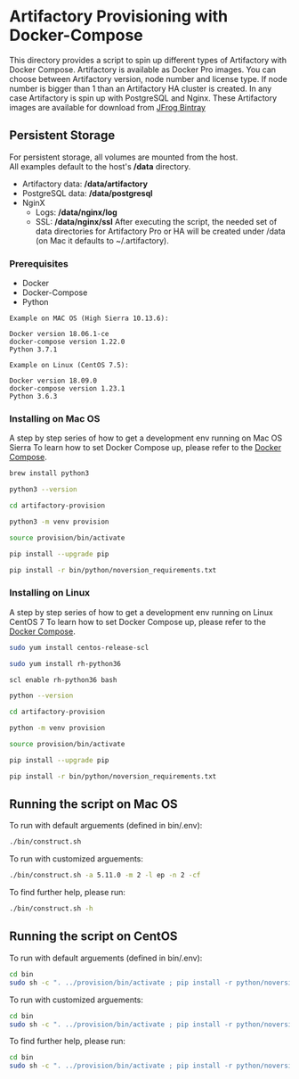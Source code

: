 # Artifactory Provisioning with Docker-Compose

This directory provides a script to spin up different types of Artifactory with Docker Compose.
Artifactory is available as Docker Pro images. You can choose between Artifactory version, node number and license type.
If node number is bigger than 1 than an Artifactory HA cluster is created. In any case Artifactory is spin up with  PostgreSQL and Nginx.
These Artifactory images are available for download from [JFrog Bintray](https://bintray.com/jfrog) 

## Persistent Storage

For persistent storage, all volumes are mounted from the host.  
All examples default to the host's **/data** directory.
- Artifactory data: **/data/artifactory**
- PostgreSQL data: **/data/postgresql**
- NginX
  - Logs: **/data/nginx/log**
  - SSL: **/data/nginx/ssl**
After executing the script, the needed set of data directories for Artifactory Pro or HA will be created under /data (on Mac it defaults to ~/.artifactory).

### Prerequisites

- Docker
- Docker-Compose
- Python

```
Example on MAC OS (High Sierra 10.13.6):

Docker version 18.06.1-ce
docker-compose version 1.22.0
Python 3.7.1

Example on Linux (CentOS 7.5):

Docker version 18.09.0
docker-compose version 1.23.1
Python 3.6.3
```

### Installing on Mac OS

A step by step series of how to get a development env running on Mac OS Sierra
To learn how to set Docker Compose up, please refer to the [Docker Compose](https://docs.docker.com/compose/install/).

```bash
brew install python3

python3 --version

cd artifactory-provision

python3 -m venv provision

source provision/bin/activate

pip install --upgrade pip

pip install -r bin/python/noversion_requirements.txt
```

### Installing on Linux

A step by step series of how to get a development env running on Linux CentOS 7
To learn how to set Docker Compose up, please refer to the [Docker Compose](https://docs.docker.com/compose/install/).

```bash
sudo yum install centos-release-scl

sudo yum install rh-python36

scl enable rh-python36 bash

python --version

cd artifactory-provision

python -m venv provision

source provision/bin/activate

pip install --upgrade pip

pip install -r bin/python/noversion_requirements.txt
```

## Running the script on Mac OS

To run with default arguements (defined in bin/.env):

```bash
./bin/construct.sh
```

To run with customized arguements:

```bash
./bin/construct.sh -a 5.11.0 -m 2 -l ep -n 2 -cf
```

To find further help, please run:

```bash
./bin/construct.sh -h
```

## Running the script on CentOS

To run with default arguements (defined in bin/.env):

```bash
cd bin
sudo sh -c ". ../provision/bin/activate ; pip install -r python/noversion_requirements.txt; ./construct.sh"
```

To run with customized arguements:

```bash
cd bin
sudo sh -c ". ../provision/bin/activate ; pip install -r python/noversion_requirements.txt; ./construct.sh -a 5.11.0 -m 2 -l ep -n 2 -cf"
```

To find further help, please run:

```bash
cd bin
sudo sh -c ". ../provision/bin/activate ; pip install -r python/noversion_requirements.txt; ./construct.sh -h"
```

